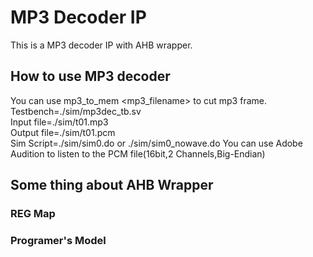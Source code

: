 # MP3 Decoder IP

This is a MP3 decoder IP with AHB wrapper.

## How to use MP3 decoder 

You can use mp3_to_mem <mp3_filename> to cut mp3 frame.  
Testbench=./sim/mp3dec_tb.sv  
Input file=./sim/t01.mp3  
Output file=./sim/t01.pcm  
Sim Script=./sim/sim0.do or ./sim/sim0_nowave.do 
You can use Adobe Audition to listen to the PCM file(16bit,2 Channels,Big-Endian)

## Some thing  about AHB Wrapper

### REG Map



### Programer's Model